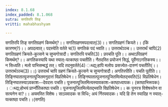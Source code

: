 ```yaml
---
index: 8.1.68
index_padded: 8.1.068
sutra: सगतिरपि तिङ्
vritti: mahabhashyam

---
```

 सगतिरपि तिङ् सगतिग्रहणं किमर्थम्?।। सगतिग्रहणमपदत्वात्(3)।। सगतिग्रहणं क्रियते।। (किं कारणम्?)।। अपदत्वात्। पदस्येति वर्तते च(1) सगतिकं पदं भवति।। उत्तरार्थञ्ञ्च।। उत्तरार्थं चापि(2) सगतिग्रहणं क्रियते-कुत्सने च सुप्यगोत्रादौ। सगतिरपि पचति(3)। प्रपचति पूति।। अथाऽपिग्रहणं किमर्थम्?।। अगतिकस्यापि यथा स्यात्-यत्काष्ठा पचतीति। नैतदस्ति प्रयोजनं सिद्धं, पूर्वेणाऽगतिकस्य।। न सिध्यति। मलो पाभिसम्बद्धं तत्। यदि तदनुवर्तते(4) ःथ्द्य;हापि मलोपः प्रसज्येत-दारुणं पचतीति(।। उत्तरार्थञ्ञ्च(3)।।) उत्तरार्थं चापि ग्रहणं क्रियते-कुत्सने च सुप्यगोत्रादौ। अगतिरपीति। पचति पूतीति।। तिङ्निघातात्पूजनात्पूजितमनुदात्तं विप्रतिषेधेन।। तिङ्निघातात्पूजनात्पूजितमित्येतद्भवति(5) विप्रतिषेधेन। तिङ्निघातस्याऽवकाशः--देवदत्तः पचति। पूजनात्पूजितमित्यस्यावकाशः-काष्ठाध्यापकः। (काष्ठाभिरूपकः) । ःथ्द्य;होभयं प्रार्प्नोतिकाष्ठा पचति। पूजनात्पूजितमित्येतद्भवति विप्रतिषेधेन।। कः पुनरत्र विशेषस्तेन वा सत्यनेन वा?।। अयमस्ति विशेषः। साऽपवादकः स विधिः; अयं र्निरपवादकः। यदि हि तेन स्यादिह न स्यात्-यत्काष्ठा पचति।।(सगति) 